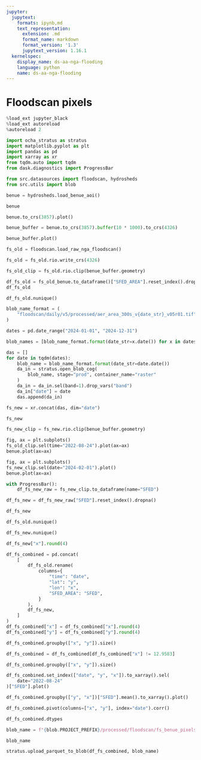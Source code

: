 ```yaml
---
jupyter:
  jupytext:
    formats: ipynb,md
    text_representation:
      extension: .md
      format_name: markdown
      format_version: '1.3'
      jupytext_version: 1.16.1
  kernelspec:
    display_name: ds-aa-nga-flooding
    language: python
    name: ds-aa-nga-flooding
---
```


# Floodscan pixels

```python
%load_ext jupyter_black
%load_ext autoreload
%autoreload 2
```

```python
import ocha_stratus as stratus
import matplotlib.pyplot as plt
import pandas as pd
import xarray as xr
from tqdm.auto import tqdm
from dask.diagnostics import ProgressBar

from src.datasources import floodscan, hydrosheds
from src.utils import blob
```

```python
benue = hydrosheds.load_benue_aoi()
```

```python
benue
```

```python
benue.to_crs(3857).plot()
```

```python
benue_buffer = benue.to_crs(3857).buffer(10 * 1000).to_crs(4326)
```

```python
benue_buffer.plot()
```

```python
fs_old = floodscan.load_raw_nga_floodscan()
```

```python
fs_old = fs_old.rio.write_crs(4326)
```

```python
fs_old_clip = fs_old.rio.clip(benue_buffer.geometry)
```

```python
df_fs_old = fs_old_benue.to_dataframe()["SFED_AREA"].reset_index().dropna()
df_fs_old
```

```python
df_fs_old.nunique()
```

```python
blob_name_format = (
    "floodscan/daily/v5/processed/aer_area_300s_v{date_str}_v05r01.tif"
)
```

```python
dates = pd.date_range("2024-01-01", "2024-12-31")
```

```python
blob_names = [blob_name_format.format(date_str=x.date()) for x in dates]
```

```python
das = []
for date in tqdm(dates):
    blob_name = blob_name_format.format(date_str=date.date())
    da_in = stratus.open_blob_cog(
        blob_name, stage="prod", container_name="raster"
    )
    da_in = da_in.sel(band=1).drop_vars("band")
    da_in["date"] = date
    das.append(da_in)
```

```python
fs_new = xr.concat(das, dim="date")
```

```python
fs_new
```

```python
fs_new_clip = fs_new.rio.clip(benue_buffer.geometry)
```

```python
fig, ax = plt.subplots()
fs_old_clip.sel(time="2022-08-24").plot(ax=ax)
benue.plot(ax=ax)
```

```python
fig, ax = plt.subplots()
fs_new_clip.sel(date="2024-02-01").plot()
benue.plot(ax=ax)
```

```python
with ProgressBar():
    df_fs_new_raw = fs_new_clip.to_dataframe(name="SFED")
```

```python
df_fs_new = df_fs_new_raw["SFED"].reset_index().dropna()
```

```python
df_fs_new
```

```python
df_fs_old.nunique()
```

```python
df_fs_new.nunique()
```

```python
df_fs_new["x"].round(4)
```

```python
df_fs_combined = pd.concat(
    [
        df_fs_old.rename(
            columns={
                "time": "date",
                "lat": "y",
                "lon": "x",
                "SFED_AREA": "SFED",
            }
        ),
        df_fs_new,
    ]
)
df_fs_combined["x"] = df_fs_combined["x"].round(4)
df_fs_combined["y"] = df_fs_combined["y"].round(4)
```

```python
df_fs_combined.groupby(["x", "y"]).size()
```

```python
df_fs_combined = df_fs_combined[df_fs_combined["x"] != 12.9583]
```

```python
df_fs_combined.groupby(["x", "y"]).size()
```

```python
df_fs_combined.set_index(["date", "y", "x"]).to_xarray().sel(
    date="2022-08-24"
)["SFED"].plot()
```

```python
df_fs_combined.groupby(["y", "x"])["SFED"].mean().to_xarray().plot()
```

```python
df_fs_combined.pivot(columns=["x", "y"], index="date").corr()
```

```python
df_fs_combined.dtypes
```

```python
blob_name = f"{blob.PROJECT_PREFIX}/processed/floodscan/fs_benue_pixels_1998_2024.parquet"
```

```python
blob_name
```

```python
stratus.upload_parquet_to_blob(df_fs_combined, blob_name)
```
